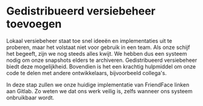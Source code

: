 # Gedistribueerd versiebeheer toevoegen
Lokaal versiebeheer staat toe snel ideeën en implementaties uit te proberen, maar het volstaat niet voor gebruik in een team. Als onze schijf het begeeft, zijn we nog steeds alles kwijt. We hebben dus een systeem nodig om onze snapshots elders te archiveren. Gedistribueerd versiebeheer biedt deze mogelijkheid. Bovendien is het een krachtig hulpmiddel om onze code te delen met andere ontwikkelaars, bijvoorbeeld collega's.

In deze stap zullen we onze huidige implementatie van FriendFace linken aan Gitlab. Zo weten we dat ons werk veilig is, zelfs wanneer ons systeem onbruikbaar wordt.
